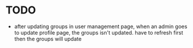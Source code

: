 # TODO

- after updating groups in user management page, when an admin goes to update profile page, the groups isn't updated. have to refresh first then the groups will update


